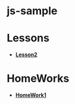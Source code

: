 # js-sample


# Lessons
- [**Lesson2**](./lessons/lesson2.MD)


# HomeWorks
- [**HomeWork1**](./homeworks/homework1.md)